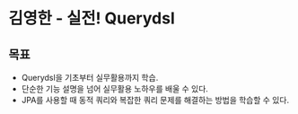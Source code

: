 # 김영한 - 실전! Querydsl

## 목표
- Querydsl을 기초부터 실무활용까지 학습.
- 단순한 기능 설명을 넘어 실무활용 노하우를 배울 수 있다.
- JPA를 사용할 때 동적 쿼리와 복잡한 쿼리 문제를 해결하는 방법을 학습할 수 있다.

